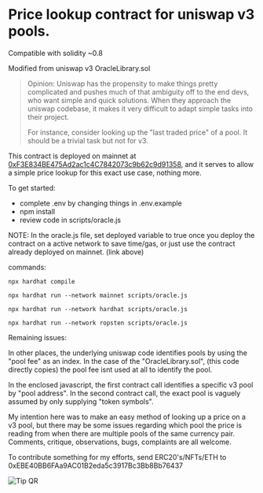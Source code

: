 #   Price lookup contract for uniswap v3 pools.

Compatible with solidity ~0.8

Modified from uniswap v3 OracleLibrary.sol 

> Opinion: Uniswap has the propensity to make things pretty complicated and pushes much of that ambiguity off to the end devs, who want simple and quick solutions. When they approach the uniswap codebase, it makes it very difficult to adapt simple tasks into their project. 
>
>For instance, consider looking up the "last traded price" of a pool. It should be a trivial task but not for v3. 


This contract is deployed on mainnet at [0xF3E834BE475Ad2ac1c4C7842073c9b62c9d91358](https://etherscan.io/address/0xf3e834be475ad2ac1c4c7842073c9b62c9d91358#code), and it serves to allow a simple price lookup for this exact use case, nothing more.

To get started: 

- complete .env by changing things in .env.example
- npm install
- review code in scripts/oracle.js
 
NOTE: In the oracle.js file, set deployed variable to true once you deploy the contract on a active network to save time/gas, or just use the contract already deployed on mainnet. (link above)

commands:

`npx hardhat compile`

`npx hardhat run --network mainnet scripts/oracle.js`

`npx hardhat run --network hardhat scripts/oracle.js`

`npx hardhat run --network ropsten scripts/oracle.js`

Remaining issues:

 In other places, the underlying uniswap code identifies pools by using the "pool fee" as an index. In the case of the "OracleLibrary.sol", (this code directly copies) the pool fee isnt used at all to identify the pool. 

 In the enclosed javascript, the first contract call identifies a specific v3 pool by "pool address". In the second contract call, the exact pool is vaguely assumed by only supplying "token symbols".

My intention here was to make an easy method of looking up a price on a v3 pool, but there may be some issues regarding which pool the price is reading from when there are multiple pools of the same currency pair. Comments, critique, observations, bugs, complaints are all welcome.

To contribute something for my efforts, send ERC20's/NFTs/ETH to 0xEBE40BB6FAa9AC01B2eda5c3917Bc3Bb8Bb76437

![Tip QR](https://github.com/snowkidind/uniswapV3priceLookup/tree/master/scripts/lib/tipaddress.png "Tips")
